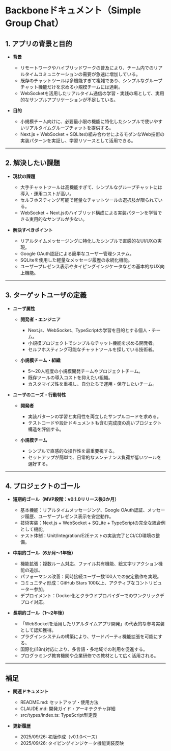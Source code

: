 # Backboneドキュメント（Simple Group Chat）

## 1. アプリの背景と目的
- **背景**
  - リモートワークやハイブリッドワークの普及により、チーム内でのリアルタイムコミュニケーションの需要が急速に増加している。
  - 既存のチャットツールは多機能すぎて複雑であり、シンプルなグループチャット機能だけを求める小規模チームには過剰。
  - WebSocketを活用したリアルタイム通信の学習・実践の場として、実用的なサンプルアプリケーションが不足している。

- **目的**
  - 小規模チーム向けに、必要最小限の機能に特化したシンプルで使いやすいリアルタイムグループチャットを提供する。
  - Next.js + WebSocket + SQLiteの組み合わせによるモダンなWeb技術の実装パターンを実証し、学習リソースとして活用できる。

---

## 2. 解決したい課題
- **現状の課題**
  - 大手チャットツールは高機能すぎて、シンプルなグループチャットには導入・運用コストが高い。
  - セルフホスティング可能で軽量なチャットツールの選択肢が限られている。
  - WebSocket + Next.jsのハイブリッド構成による実装パターンを学習できる実用的なサンプルが少ない。

- **解決すべきポイント**
  - リアルタイムメッセージングに特化したシンプルで直感的なUI/UXの実現。
  - Google OAuth認証による簡単なユーザー管理システム。
  - SQLiteを使用した軽量なメッセージ履歴の永続化機能。
  - ユーザープレゼンス表示やタイピングインジケータなどの基本的なUX向上機能。

---

## 3. ターゲットユーザの定義
- **ユーザ属性**
  - **開発者・エンジニア**
    - Next.js、WebSocket、TypeScriptの学習を目的とする個人・チーム。
    - 小規模プロジェクトでシンプルなチャット機能を求める開発者。
    - セルフホスティング可能なチャットツールを探している技術者。

  - **小規模チーム・組織**
    - 5〜20人程度の小規模開発チームやプロジェクトチーム。
    - 既存ツールの導入コストを抑えたい組織。
    - カスタマイズ性を重視し、自分たちで運用・保守したいチーム。

- **ユーザのニーズ・行動特性**
  - **開発者**
    - 実装パターンの学習と実用性を両立したサンプルコードを求める。
    - テストコードや設計ドキュメントも含む完成度の高いプロジェクト構造を評価する。

  - **小規模チーム**
    - シンプルで直感的な操作性を最重要視する。
    - セットアップが簡単で、日常的なメンテナンス負荷が低いツールを選好する。

---

## 4. プロジェクトのゴール
- **短期的ゴール（MVP段階：v0.1.0リリース後3か月）**
  - 基本機能：リアルタイムメッセージング、Google OAuth認証、メッセージ履歴、ユーザープレゼンス表示を安定動作。
  - 技術実装：Next.js + WebSocket + SQLite + TypeScriptの完全な統合例として機能。
  - テスト体制：Unit/Integration/E2Eテストの実装完了とCI/CD環境の整備。

- **中期的ゴール（6か月〜1年後）**
  - 機能拡張：複数ルーム対応、ファイル共有機能、絵文字リアクション機能の追加。
  - パフォーマンス改善：同時接続ユーザー数100人での安定動作を実現。
  - コミュニティ形成：GitHub Stars 100以上、アクティブなコントリビューター参加。
  - デプロイメント：Docker化とクラウドプロバイダーでのワンクリックデプロイ対応。

- **長期的ゴール（1〜2年後）**
  - 「WebSocketを活用したリアルタイムアプリ開発」の代表的な参考実装として認知獲得。
  - プラグインシステムの構築により、サードパーティ機能拡張を可能にする。
  - 国際化(i18n)対応により、多言語・多地域での利用を促進する。
  - プログラミング教育機関や企業研修での教材として広く活用される。

---

## 補足
- **関連ドキュメント**
  - README.md: セットアップ・使用方法
  - CLAUDE.md: 開発ガイド・アーキテクチャ詳細
  - src/types/index.ts: TypeScript型定義

- **更新履歴**
  - 2025/09/26: 初版作成（v0.1.0ベース）
  - 2025/09/26: タイピングインジケータ機能実装反映
